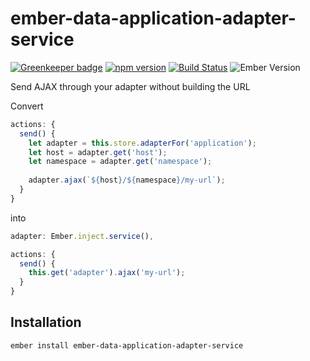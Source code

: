 # ember-data-application-adapter-service

[![Greenkeeper badge](https://badges.greenkeeper.io/kellyselden/ember-data-application-adapter-service.svg)](https://greenkeeper.io/)
[![npm version](https://badge.fury.io/js/ember-data-application-adapter-service.svg)](https://badge.fury.io/js/ember-data-application-adapter-service)
[![Build Status](https://travis-ci.org/kellyselden/ember-data-application-adapter-service.svg?branch=master)](https://travis-ci.org/kellyselden/ember-data-application-adapter-service)
![Ember Version](https://embadge.io/v1/badge.svg?start=1.13.0)

Send AJAX through your adapter without building the URL

Convert

```js
actions: {
  send() {
    let adapter = this.store.adapterFor('application');
    let host = adapter.get('host');
    let namespace = adapter.get('namespace');
    
    adapter.ajax(`${host}/${namespace}/my-url`);
  }
}
```

into

```js
adapter: Ember.inject.service(),

actions: {
  send() {
    this.get('adapter').ajax('my-url');
  }
}
```

## Installation

```sh
ember install ember-data-application-adapter-service
```
